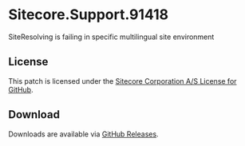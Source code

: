 # Sitecore.Support.91418
SiteResolving is failing in specific multilingual site environment

## License  
This patch is licensed under the [Sitecore Corporation A/S License for GitHub](https://github.com/sitecoresupport/Sitecore.Support.91418/blob/master/LICENSE).  

## Download  
Downloads are available via [GitHub Releases](https://github.com/sitecoresupport/Sitecore.Support.91418/releases).  
